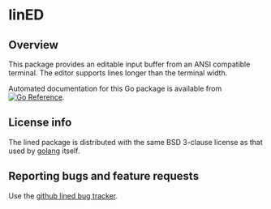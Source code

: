 # linED

## Overview

This package provides an editable input buffer from an ANSI compatible
terminal. The editor supports lines longer than the terminal width.

Automated documentation for this Go package is available from [![Go
Reference](https://pkg.go.dev/badge/zappem.net/pub/io/lined.svg)](https://pkg.go.dev/zappem.net/pub/io/lined).

## License info

The lined package is distributed with the same BSD 3-clause license as
that used by [golang](https://golang.org/LICENSE) itself.

## Reporting bugs and feature requests

Use the [github lined bug
tracker](https://github.com/tinkerator/lined/issues).
